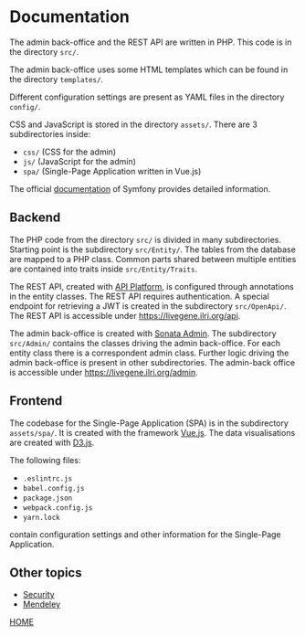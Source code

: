 Documentation
=============

The admin back-office and the REST API are written in PHP.
This code is in the directory `src/`.

The admin back-office uses some HTML templates which can be found in the
directory `templates/`.

Different configuration settings are present as YAML files in the
directory `config/`.

CSS and JavaScript is stored in the directory `assets/`.
There are 3 subdirectories inside:
- `css/` (CSS for the admin)
- `js/` (JavaScript for the admin)
- `spa/` (Single-Page Application written in Vue.js)

The official [documentation](https://symfony.com/doc/current/index.html)
of Symfony provides detailed information.

Backend
-------

The PHP code from the directory `src/` is divided in many subdirectories.
Starting point is the subdirectory `src/Entity/`. The tables from the database
are mapped to a PHP class. Common parts shared between multiple entities are
contained into traits inside `src/Entity/Traits`.

The REST API, created with [API Platform](https://api-platform.com), is configured
through annotations in the entity classes. The REST API requires authentication.
A special endpoint for retrieving a JWT is created in the subdirectory `src/OpenApi/`.
The REST API is accessible under https://livegene.ilri.org/api.

The admin back-office is created with [Sonata Admin](https://sonata-project.org/).
The subdirectory `src/Admin/` contains the classes driving the admin back-office.
For each entity class there is a correspondent admin class. Further logic driving the
admin back-office is present in other subdirectories. The admin-back office is
accessible under https://livegene.ilri.org/admin.

Frontend
--------

The codebase for the Single-Page Application (SPA) is in the subdirectory `assets/spa/`.
It is created with the framework [Vue.js](https://vuejs.org). The data visualisations
are created with [D3.js](https://d3js.org/).

The following files:
- `.eslintrc.js`
- `babel.config.js`
- `package.json`
- `webpack.config.js`
- `yarn.lock`

contain configuration settings and other information for the Single-Page Application.

Other topics
------------

- [Security](security.md)
- [Mendeley](mendeley.md)


[HOME](../README.md)
